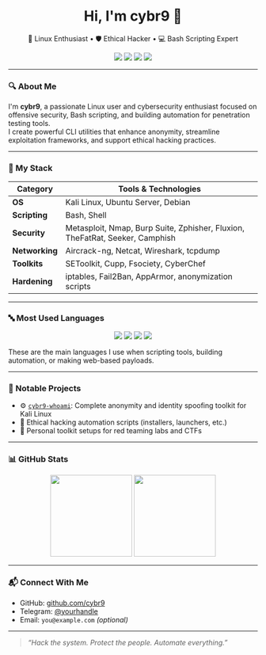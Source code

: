 <h1 align="center">Hi, I'm <strong>cybr9</strong> 👋</h1>
<p align="center">
  🐧 Linux Enthusiast • 🛡️ Ethical Hacker • 💻 Bash Scripting Expert
</p>

<p align="center">
  <img src="https://img.shields.io/badge/Linux-Kali-blue?logo=kali-linux&logoColor=white" />
  <img src="https://img.shields.io/badge/Shell-Bash-4EAA25?logo=gnu-bash&logoColor=white" />
  <img src="https://img.shields.io/badge/Editor-Neovim-57A143?logo=neovim&logoColor=white" />
  <img src="https://img.shields.io/badge/Focus-Ethical_Hacking-red?logo=hack-the-box&logoColor=white" />
</p>

---

### 🔍 About Me

I'm **cybr9**, a passionate Linux user and cybersecurity enthusiast focused on offensive security, Bash scripting, and building automation for penetration testing tools.  
I create powerful CLI utilities that enhance anonymity, streamline exploitation frameworks, and support ethical hacking practices.

---

### 🧰 My Stack

| Category       | Tools & Technologies |
|----------------|----------------------|
| **OS**         | Kali Linux, Ubuntu Server, Debian |
| **Scripting**  | Bash, Shell |
| **Security**   | Metasploit, Nmap, Burp Suite, Zphisher, Fluxion, TheFatRat, Seeker, Camphish |
| **Networking** | Aircrack-ng, Netcat, Wireshark, tcpdump |
| **Toolkits**   | SEToolkit, Cupp, Fsociety, CyberChef |
| **Hardening**  | iptables, Fail2Ban, AppArmor, anonymization scripts |

---

### 🔤 Most Used Languages

<p align="center">
  <img src="https://img.shields.io/badge/Bash-4EAA25?style=for-the-badge&logo=gnu-bash&logoColor=white" />
  <img src="https://img.shields.io/badge/Python-3776AB?style=for-the-badge&logo=python&logoColor=white" />
  <img src="https://img.shields.io/badge/HTML-E34F26?style=for-the-badge&logo=html5&logoColor=white" />
  <img src="https://img.shields.io/badge/JavaScript-F7DF1E?style=for-the-badge&logo=javascript&logoColor=black" />
</p>

These are the main languages I use when scripting tools, building automation, or making web-based payloads.

---

### 🔨 Notable Projects

- ⚙️ [`cybr9-whoami`](https://github.com/cybr9/cybr9-whoami): Complete anonymity and identity spoofing toolkit for Kali Linux
- 🔧 Ethical hacking automation scripts (installers, launchers, etc.)
- 🧪 Personal toolkit setups for red teaming labs and CTFs

---

### 📊 GitHub Stats

<p align="center">
  <img src="https://github-readme-stats.vercel.app/api?username=cybr9&show_icons=true&theme=radical" height="165">
  <img src="https://github-readme-stats.vercel.app/api/top-langs/?username=cybr9&layout=compact&theme=radical" height="165">
</p>

---

### 📬 Connect With Me

- GitHub: [github.com/cybr9](https://github.com/cybr9)
- Telegram: [@yourhandle](https://t.me/yourhandle)
- Email: `you@example.com` *(optional)*

---

> _“Hack the system. Protect the people. Automate everything.”_
